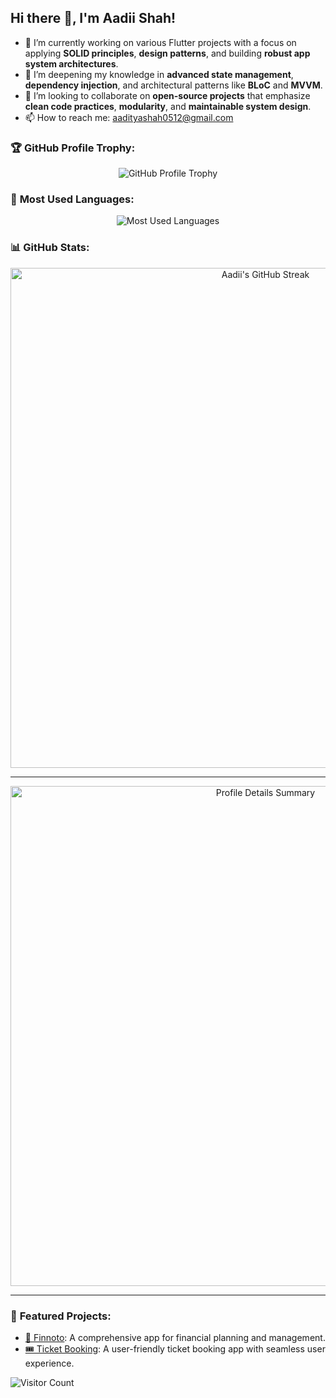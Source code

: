 ## Hi there 👋, I'm Aadii Shah!

- 🔭 I’m currently working on various Flutter projects with a focus on applying **SOLID principles**, **design patterns**, and building **robust app system architectures**.
- 🌱 I’m deepening my knowledge in **advanced state management**, **dependency injection**, and architectural patterns like **BLoC** and **MVVM**.
- 👯 I’m looking to collaborate on **open-source projects** that emphasize **clean code practices**, **modularity**, and **maintainable system design**.
- 📫 How to reach me: [aadityashah0512@gmail.com](mailto:aadityashah0512@gmail.com)


### 🏆 **GitHub Profile Trophy:**
<p align="center">
  <img src="https://github-profile-trophy.vercel.app/?username=Aadii-shah&theme=gruvbox&no-frame=true&column=4" alt="GitHub Profile Trophy" />
</p>

### 🌟 **Most Used Languages:**
<p align="center">
  <img src="https://github-readme-stats.vercel.app/api/top-langs/?username=Aadii-shah&layout=compact&theme=gruvbox" alt="Most Used Languages" />
</p>

### 📊 **GitHub Stats:**
<div align="center">
  <img src="https://github-readme-streak-stats.herokuapp.com/?user=Aadii-shah&theme=gruvbox&hide_border=true" width="800" alt="Aadii's GitHub Streak" />
  <hr>
  <img src="https://github-profile-summary-cards.vercel.app/api/cards/profile-details?username=Aadii-shah&theme=gruvbox" width="800" alt="Profile Details Summary" />
  <hr>
</div>

### 🚀 **Featured Projects:**
- [🌟 Finnoto](https://github.com/finnoto/finnoto-app-production): A comprehensive app for financial planning and management.
- [🎟️ Ticket Booking](https://github.com/Aadii-shah/my-ticket-booking-app): A user-friendly ticket booking app with seamless user experience.

![Visitor Count](https://komarev.com/ghpvc/?username=Aadii-shah&color=blue)
